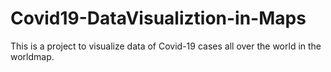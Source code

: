 # Covid19-DataVisualiztion-in-Maps
This is a project to visualize data of Covid-19 cases all over the world in the worldmap.
